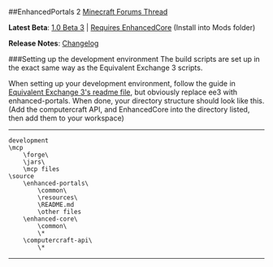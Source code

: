 ##EnhancedPortals 2
[Minecraft Forums Thread](http://www.minecraftforum.net/topic/1301217-)

**Latest Beta**: [1.0 Beta 3](https://dl.dropboxusercontent.com/u/16457084/EnhancedPortals%202/1.5.2/EnhancedPortals-2_Beta%203.jar) | [Requires EnhancedCore](https://dl.dropboxusercontent.com/u/16457084/EnhancedCore/1.5.2/EnhancedCore_Beta.jar) (Install into Mods folder)

**Release Notes**: [Changelog](http://shadeddimension.github.io/changelog.html#EnhancedPortals)

###Setting up the development environment
The build scripts are set up in the exact same way as the Equivalent Exchange 3 scripts.

When setting up your development environment, follow the guide in [Equivalent Exchange 3's readme file](https://github.com/pahimar/Equivalent-Exchange-3/blob/master/README.md), but obviously replace ee3 with enhanced-portals.
When done, your directory structure should look like this. (Add the computercraft API, and EnhancedCore into the directory listed, then add them to your workspace)

***
	development
	\mcp
		\forge\
		\jars\
		\mcp files
	\source
		\enhanced-portals\
			\common\
			\resources\
			\README.md
			\other files
		\enhanced-core\
			\common\
			\*
		\computercraft-api\
			\*
***